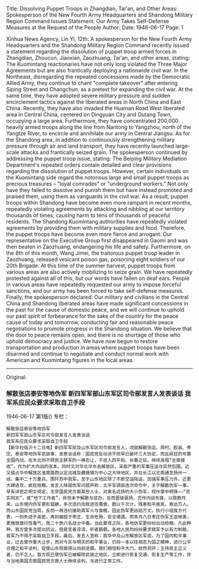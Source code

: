 Title: Dissolving Puppet Troops in Zhangdian, Tai'an, and Other Areas: Spokesperson of the New Fourth Army Headquarters and Shandong Military Region Command Issues Statement: Our Army Takes Self-Defense Measures at the Request of the People
Author:
Date: 1946-06-17
Page: 1

Xinhua News Agency, Lin Yi, 12th: A spokesperson for the New Fourth Army Headquarters and the Shandong Military Region Command recently issued a statement regarding the dissolution of puppet troop armed forces in Zhangdian, Zhoucun, Jiaoxian, Zaozhuang, Tai'an, and other areas, stating: The Kuomintang reactionaries have not only long violated the Three Major Agreements but are also frantically deploying a nationwide civil war. In the Northeast, disregarding the repeated concessions made by the Democratic Allied Army, they continue to chant "complete takeover" after entering Siping Street and Changchun, as a pretext for expanding the civil war. At the same time, they have adopted severe military pressure and sudden encirclement tactics against the liberated areas in North China and East China. Recently, they have also invaded the Huainan Road West liberated area in Central China, centered on Dingyuan City and Outang Town, occupying a large area. Furthermore, they have concentrated 200,000 heavily armed troops along the line from Nantong to Yangzhou, north of the Yangtze River, to encircle and annihilate our army in Central Jiangsu. As for the Shandong area, in addition to continuously strengthening military pressure through air and land transport, they have recently launched large-scale attacks and frantically seized grain. The spokesperson continued by addressing the puppet troop issue, stating: The Beiping Military Mediation Department's repeated orders contain detailed and clear provisions regarding the dissolution of puppet troops. However, certain individuals on the Kuomintang side regard the notorious large and small puppet troops as precious treasures – "loyal comrades" or "underground workers." Not only have they failed to dissolve and punish them but have instead promoted and praised them, using them as vanguards in the civil war. As a result, puppet troops within Shandong have become even more rampant in recent months, repeatedly violating agreements by attacking and nibbling at our territory thousands of times, causing harm to tens of thousands of peaceful residents. The Shandong Kuomintang authorities have repeatedly violated agreements by providing them with military supplies and food. Therefore, the puppet troops have become even more fierce and arrogant. Our representative on the Executive Group first disappeared in Gaomi and was then beaten in Zaozhuang, endangering his life and safety. Furthermore, on the 8th of this month, Wang Jimei, the traitorous puppet troop leader in Zaozhuang, released vesicant poison gas, poisoning eight soldiers of our 20th Brigade. At this time of the summer harvest, puppet troops from various areas are also actively mobilizing to seize grain. We have repeatedly protested against all of this, but our words have fallen on deaf ears. People in various areas have repeatedly requested our army to impose forceful sanctions, and our army has been forced to take self-defense measures. Finally, the spokesperson declared: Our military and civilians in the Central China and Shandong liberated areas have made significant concessions in the past for the cause of domestic peace, and we will continue to uphold our past spirit of forbearance for the sake of the country for the peace cause of today and tomorrow, conducting fair and reasonable peace negotiations to promote progress in the Shandong situation. We believe that the door to peace remains open, and there is no shortage of those who uphold democracy and justice. We have now begun to restore transportation and production in areas where puppet troops have been disarmed and continue to negotiate and conduct normal work with American and Kuomintang figures in the local areas.



<hr /> 

Original: 


### 解散张店泰安等地伪军  新四军军部山东军区司令部发言人发表谈话  我军系应民众要求采取自卫手段

1946-06-17
第1版()
专栏：

    解散张店泰安等地伪军
    新四军军部山东军区司令部发言人发表谈话
    我军系应民众要求采取自卫手段
    【新华社临沂十二日电】新四军军部及山东军区司令部发言人，顷就解散张店、周村、胶县、枣庄、泰安等地伪军武装事，发表谈话称：国民党反动派不但早已破坏三大协定，而且疯狂的布置全国内战，在东北则不顾民主联军的一再忍让，于进入四平街、长春之后，继续高唱“全面接收”，作为扩大内战的张本。同时又对华北华东各解放区，采取严重的军事压迫与突然包围。近又侵占华中解放区淮南路西以定远城及藕塘镇为中心之大块地区，并在长江以北南通至扬州一线，集中二十万重兵，围歼苏中我军。至于山东地区除了不断空运陆运，加强军事压力外，近更大肆进攻，疯狂抢粮。发言人继就伪军问题声称：北平军调部迭次命令中，关于解散伪军一事，早有详密之明文规定，无奈国民党方面某些人士，对臭名远扬的大小伪军，视作掌中明珠——“忠实同志”，或“地下工作者”，非但未予解散与惩办，反而晋级褒扬，充作内战先锋，以致数月来，山东境内伪军更形猖獗，多次违约向我进攻蚕食，数以千次计。残害和平居民，竟达万人。而山东国民党当局，反而一再违约援助其军火与食粮，因此伪军更凶焰万丈。执行小组我方代表，一则失迹于高密，再则被殴于枣庄，生命危殆，安全堪虞。而本月八日枣庄伪军王逆继美，更施放糜烂性毒气，我二十旅八名战士中毒。当此夏收之际，各地伪军更纷纷出动抢粮。凡此种种，我方曾多次提出抗议，但是言者谆谆，听者藐藐。各地人民均纷纷要求我军予以有力制裁，我军乃不得不采取自卫手段。最后，发言人宣称：我华中及山东解放区军民，为了国内和平事业，过去曾作重大让步，而对今天与明天的和平事业，仍将一本以往相忍为国之精神，进行公平合理之和平谈判，促使山东局面得以向前进展。我们相信和平大门，依然洞开；主持民主正义者，仍不乏人。我方现已使伪军已被解除武装之地区，立即进行恢复交通，恢复生产等工作，并与当地美国方面国民党方面人士继续谈判，与进行正常工作。
